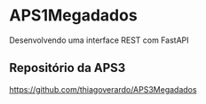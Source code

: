# APS1Megadados
Desenvolvendo uma interface REST com FastAPI

## Repositório da APS3
https://github.com/thiagoverardo/APS3Megadados

